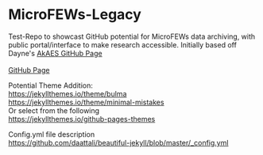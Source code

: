 # MicroFEWs-Legacy

Test-Repo to showcast GitHub potential for MicroFEWs data archiving, with public portal/interface to make research accessible. Initially based off Dayne's [AkAES GitHub Page](https://acep-uaf.github.io/AkAES/)
<br />
<br />
[GitHub Page](https://mjc55.github.io/MicroFEWs_Legacy/)

Potential Theme Addition: <br />
https://jekyllthemes.io/theme/bulma <br />
https://jekyllthemes.io/theme/minimal-mistakes <br />
Or select from the following <br />
https://jekyllthemes.io/github-pages-themes <br />

Config.yml file description <br />
https://github.com/daattali/beautiful-jekyll/blob/master/_config.yml <br />
